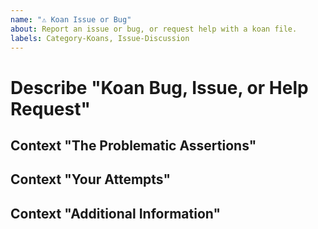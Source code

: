 ```yaml
---
name: "⚠️ Koan Issue or Bug"
about: Report an issue or bug, or request help with a koan file.
labels: Category-Koans, Issue-Discussion
---
```


# Describe "Koan Bug, Issue, or Help Request"

<!-- List the koan file(s) you're experiencing issues with, as well as the folder(s) they're contained in. -->

## Context "The Problematic Assertions"

<!-- Mention the name(s) of the `It` blocks that contain the problematic code and copy-paste any especially relevant portions. -->

## Context "Your Attempts"

<!-- List possible solutions, or any cases where you feel you _did_ get it right but it was not recognised, and anything else you've tried. -->

## Context "Additional Information"

<!-- Add any other context or references you think would be helpful. -->
